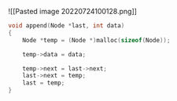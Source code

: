 ![[Pasted image 20220724100128.png]]
```CPP
void append(Node *last, int data)
{
    Node *temp = (Node *)malloc(sizeof(Node));

    temp->data = data;

    temp->next = last->next;
    last->next = temp;
    last = temp;
}
```